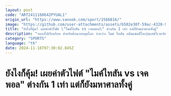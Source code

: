 ```yaml
---
layout: post
code: "ART2411160642PYUAL1"
origin_url: "https://www.sanook.com/sport/1566816/"
image: "https://github.com/user-attachments/assets/b502e30f-59ac-4328-903a-02ebc18a68a5"
title: "ยังไงก็คุ้ม! เผยค่าตัวไฟต์ \"ไมค์ไทสัน vs เจคพอล\" ต่างกัน 1 เท่า แต่ก็ยังมหาศาลทั้งคู่"
description: "จบลงไปเรียบร้อย สำหรับศึกมวยหยุดโลก ระหว่าง ไมค์ ไทสัน อดีตแชมป์โลกรุ่นเฮฟวีเวตวัย 58 ปี ดวลกำปั้นกับ เจค พอล ยูทูบเบอร์ชื่อดังวัย 27 ปี ที่มีคนติดตามมากกว่า 20 ล้านคน"
category: "SPORTS"
language: "th"
date: 2024-11-16T07:30:02.845Z
---
```


# ยังไงก็คุ้ม! เผยค่าตัวไฟต์ "ไมค์ไทสัน vs เจคพอล" ต่างกัน 1 เท่า แต่ก็ยังมหาศาลทั้งคู่
